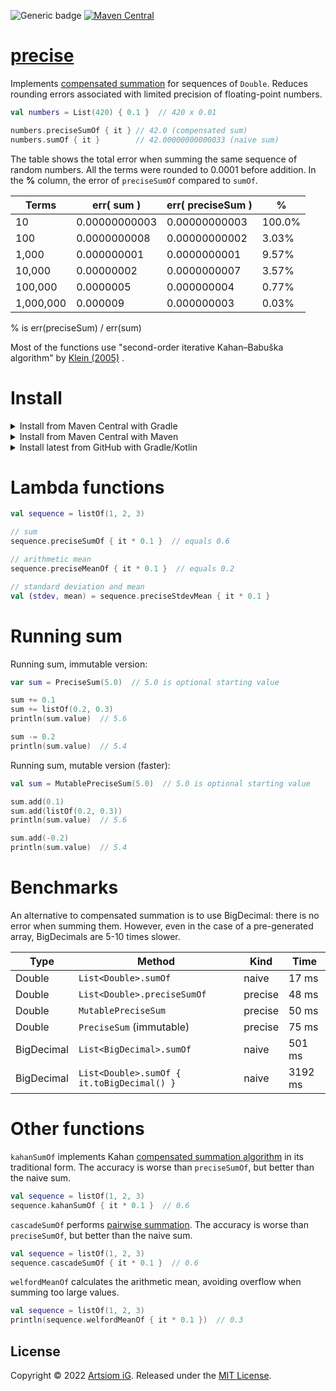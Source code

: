 ![Generic badge](https://img.shields.io/badge/JVM-8-blue.svg)
[![Maven Central](https://img.shields.io/maven-central/v/io.github.rtmigo/precise.svg)](https://search.maven.org/artifact/io.github.rtmigo/precise)

# [precise](https://github.com/rtmigo/precise_kt#readme)

Implements [compensated summation](https://en.wikipedia.org/wiki/Kahan_summation_algorithm)
for sequences of `Double`. Reduces rounding errors associated with limited
precision of floating-point numbers.

```kotlin
val numbers = List(420) { 0.1 }  // 420 x 0.01

numbers.preciseSumOf { it } // 42.0 (compensated sum)
numbers.sumOf { it }        // 42.00000000000033 (naive sum)
```

The table shows the total error when summing the same sequence of random
numbers. All the terms were rounded to 0.0001 before addition. In the **%**
column, the error of `preciseSumOf` compared to `sumOf`.

| Terms     | err( sum )    | err( preciseSum ) | %      |
|-----------|---------------|-------------------|--------|
| 10        | 0.00000000003 | 0.00000000003     | 100.0% |
| 100       | 0.0000000008  | 0.00000000002     | 3.03%  |
| 1,000     | 0.000000001   | 0.0000000001      | 9.57%  |
| 10,000    | 0.00000002    | 0.0000000007      | 3.57%  |
| 100,000   | 0.0000005     | 0.000000004       | 0.77%  |
| 1,000,000 | 0.000009      | 0.000000003       | 0.03%  |

% is err(preciseSum) / err(sum)

Most of the functions use "second-order iterative Kahan–Babuška algorithm"
by [Klein (2005)](https://citeseerx.ist.psu.edu/viewdoc/download?doi=10.1.1.582.288&rep=rep1&type=pdf)
.

# Install

<details><summary>Install from Maven Central with Gradle</summary>

### build.gradle.kts (Gradle/Kotlin)

```kotlin
repositories {
    mavenCentral()
}                

dependencies {
    implementation("io.github.rtmigo:precise:0.1.0-dev1-dev1")
}    
```

or

### build.gradle (Gradle/Groovy)

```groovy
repositories {
    mavenCentral()
}                

dependencies {
    implementation "io.github.rtmigo:precise:0.1.0-dev1-dev1"
}
```

</details>

<details><summary>Install from Maven Central with Maven</summary>

## Maven

```xml    
<dependencies>
    <dependency>
        <groupId>io.github.rtmigo</groupId>
        <artifactId>precise</artifactId>
        <version>0.0.0</version>
    </dependency>
</dependencies>
```

</details>

<details><summary>Install latest from GitHub with Gradle/Kotlin</summary>

#### settings.gradle.kts

```kotlin
sourceControl {
    gitRepository(java.net.URI("https://github.com/rtmigo/precise_kt.git")) {
        producesModule("io.github.rtmigo:precise")
    }
}
```

#### build.gradle.kts

```kotlin
dependencies {
    implementation("io.github.rtmigo:precise") {
        version { branch = "staging" }
    }
}
```

</details>


# Lambda functions

```kotlin
val sequence = listOf(1, 2, 3)

// sum
sequence.preciseSumOf { it * 0.1 }  // equals 0.6

// arithmetic mean
sequence.preciseMeanOf { it * 0.1 }  // equals 0.2

// standard deviation and mean
val (stdev, mean) = sequence.preciseStdevMean { it * 0.1 }
```

# Running sum

Running sum, immutable version:

```kotlin
var sum = PreciseSum(5.0)  // 5.0 is optional starting value

sum += 0.1
sum += listOf(0.2, 0.3)
println(sum.value)  // 5.6

sum -= 0.2
println(sum.value)  // 5.4
```

Running sum, mutable version (faster):

```kotlin
val sum = MutablePreciseSum(5.0)  // 5.0 is optional starting value

sum.add(0.1)
sum.add(listOf(0.2, 0.3))
println(sum.value)  // 5.6

sum.add(-0.2)
println(sum.value)  // 5.4
```

# Benchmarks

An alternative to compensated summation is to use BigDecimal: there is no error
when summing them. However, even in the case of a pre-generated array,
BigDecimals are 5-10 times slower.

| Type       | Method                                     | Kind    | Time    |
|------------|--------------------------------------------|---------|---------|
| Double     | `List<Double>.sumOf`                       | naive   | 17 ms   |
| Double     | `List<Double>.preciseSumOf`                | precise | 48 ms   |
| Double     | `MutablePreciseSum`                        | precise | 50 ms   |
| Double     | `PreciseSum` (immutable)                   | precise | 75 ms   |
| BigDecimal | `List<BigDecimal>.sumOf`                   | naive   | 501 ms  |
| BigDecimal | `List<Double>.sumOf { it.toBigDecimal() }` | naive   | 3192 ms |

# Other functions

`kahanSumOf` implements
Kahan [compensated summation algorithm](https://en.wikipedia.org/wiki/Kahan_summation_algorithm)
in its traditional form. The accuracy is worse than `preciseSumOf`, but better
than the naive sum.

```kotlin
val sequence = listOf(1, 2, 3)
sequence.kahanSumOf { it * 0.1 }  // 0.6
```

`cascadeSumOf`
performs [pairwise summation](https://en.wikipedia.org/wiki/Pairwise_summation).
The accuracy is worse than `preciseSumOf`, but better than the naive sum.

```kotlin
val sequence = listOf(1, 2, 3)
sequence.cascadeSumOf { it * 0.1 }  // 0.6
```

`welfordMeanOf` calculates the arithmetic mean, avoiding overflow when summing
too large values.

```kotlin
val sequence = listOf(1, 2, 3)
println(sequence.welfordMeanOf { it * 0.1 })  // 0.3
```

## License

Copyright © 2022 [Artsiom iG](https://github.com/rtmigo).
Released under the [MIT License](LICENSE).